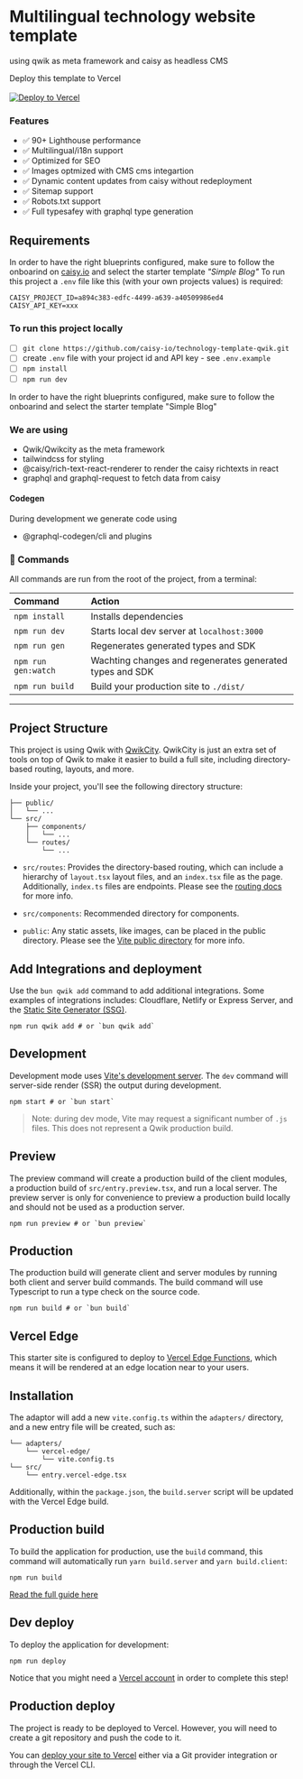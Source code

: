 # Multilingual technology website template

using qwik as meta framework and caisy as headless CMS

Deploy this template to Vercel
<br>
<br>
[![Deploy to Vercel](https://vercel.com/button)](https://vercel.com/new/clone?repository-url=https%3A%2F%2Fgithub.com%2Fcaisy-io%2Ftechnology-template-qwik&env=CAISY_PROJECT_ID,CAISY_API_KEY&envDescription=CAISY_PROJECT_ID%20and%20CAISY_API_KEY%20is%20required%20for%20the%20tempalte%20to%20work&envLink=https%3A%2F%2Fcaisy.io%2Fdeveloper%2Fdocs%2Fauthentication%2Fapi-keys&project-name=caisy-technology-template-qwik&repository-name=caisy-technology-template-qwik&demo-title=caisy-technology-template-qwik&demo-description=Example%20Deployment%20of%20this%20Template&demo-url=https%3A%2F%2Fcaisy-technology-template-qwik.vercel.app)

### Features

- ✅ 90+ Lighthouse performance
- ✅ Multilingual/i18n support
- ✅ Optimized for SEO
- ✅ Images optmized with CMS cms integartion
- ✅ Dynamic content updates from caisy without redeployment
- ✅ Sitemap support
- ✅ Robots.txt support
- ✅ Full typesafey with graphql type generation

## Requirements

In order to have the right blueprints configured, make sure to follow the onboarind on [caisy.io](https://caisy.io/) and select the starter template _"Simple Blog"_
To run this project a `.env` file like this (with your own projects values) is required:

```
CAISY_PROJECT_ID=a894c383-edfc-4499-a639-a40509986ed4
CAISY_API_KEY=xxx
```

### To run this project locally

- [ ] `git clone https://github.com/caisy-io/technology-template-qwik.git`
- [ ] create `.env` file with your project id and API key - see `.env.example`
- [ ] `npm install`
- [ ] `npm run dev`

In order to have the right blueprints configured, make sure to follow the onboarind and select the starter template "Simple Blog"

### We are using

- Qwik/Qwikcity as the meta framework
- tailwindcss for styling
- @caisy/rich-text-react-renderer to render the caisy richtexts in react
- graphql and graphql-request to fetch data from caisy

#### Codegen

During development we generate code using

- @graphql-codegen/cli and plugins

### 🧞 Commands

All commands are run from the root of the project, from a terminal:

| Command             | Action                                                   |
| :------------------ | :------------------------------------------------------- |
| `npm install`       | Installs dependencies                                    |
| `npm run dev`       | Starts local dev server at `localhost:3000`              |
| `npm run gen`       | Regenerates generated types and SDK                      |
| `npm run gen:watch` | Wachting changes and regenerates generated types and SDK |
| `npm run build`     | Build your production site to `./dist/`                  |

---

## Project Structure

This project is using Qwik with [QwikCity](https://qwik.dev/qwikcity/overview/). QwikCity is just an extra set of tools on top of Qwik to make it easier to build a full site, including directory-based routing, layouts, and more.

Inside your project, you'll see the following directory structure:

```
├── public/
│   └── ...
└── src/
    ├── components/
    │   └── ...
    └── routes/
        └── ...
```

- `src/routes`: Provides the directory-based routing, which can include a hierarchy of `layout.tsx` layout files, and an `index.tsx` file as the page. Additionally, `index.ts` files are endpoints. Please see the [routing docs](https://qwik.dev/qwikcity/routing/overview/) for more info.

- `src/components`: Recommended directory for components.

- `public`: Any static assets, like images, can be placed in the public directory. Please see the [Vite public directory](https://vitejs.dev/guide/assets.html#the-public-directory) for more info.

## Add Integrations and deployment

Use the `bun qwik add` command to add additional integrations. Some examples of integrations includes: Cloudflare, Netlify or Express Server, and the [Static Site Generator (SSG)](https://qwik.dev/qwikcity/guides/static-site-generation/).

```shell
npm run qwik add # or `bun qwik add`
```

## Development

Development mode uses [Vite's development server](https://vitejs.dev/). The `dev` command will server-side render (SSR) the output during development.

```shell
npm start # or `bun start`
```

> Note: during dev mode, Vite may request a significant number of `.js` files. This does not represent a Qwik production build.

## Preview

The preview command will create a production build of the client modules, a production build of `src/entry.preview.tsx`, and run a local server. The preview server is only for convenience to preview a production build locally and should not be used as a production server.

```shell
npm run preview # or `bun preview`
```

## Production

The production build will generate client and server modules by running both client and server build commands. The build command will use Typescript to run a type check on the source code.

```shell
npm run build # or `bun build`
```

## Vercel Edge

This starter site is configured to deploy to [Vercel Edge Functions](https://vercel.com/docs/concepts/functions/edge-functions), which means it will be rendered at an edge location near to your users.

## Installation

The adaptor will add a new `vite.config.ts` within the `adapters/` directory, and a new entry file will be created, such as:

```
└── adapters/
    └── vercel-edge/
        └── vite.config.ts
└── src/
    └── entry.vercel-edge.tsx
```

Additionally, within the `package.json`, the `build.server` script will be updated with the Vercel Edge build.

## Production build

To build the application for production, use the `build` command, this command will automatically run `yarn build.server` and `yarn build.client`:

```shell
npm run build
```

[Read the full guide here](https://github.com/QwikDev/qwik/blob/main/starters/adapters/vercel-edge/README.md)

## Dev deploy

To deploy the application for development:

```shell
npm run deploy
```

Notice that you might need a [Vercel account](https://docs.Vercel.com/get-started/) in order to complete this step!

## Production deploy

The project is ready to be deployed to Vercel. However, you will need to create a git repository and push the code to it.

You can [deploy your site to Vercel](https://vercel.com/docs/concepts/deployments/overview) either via a Git provider integration or through the Vercel CLI.
